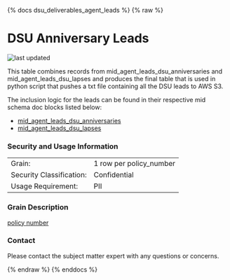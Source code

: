 {% docs dsu_deliverables_agent_leads %}
{% raw %}

# DSU Anniversary Leads
![last updated](assets/update_badges/dsu_deliverables_agent_leads.svg)

This table combines records from mid_agent_leads_dsu_anniversaries and mid_agent_leads_dsu_lapses
and produces the final table that is used in python script that pushes a txt file containing all
the DSU leads to AWS S3.

The inclusion logic for the leads can be found in their respective mid schema doc blocks listed 
below:

* [mid_agent_leads_dsu_anniversaries](#!/model/model.aaa_life_data_platform.mid_agent_leads_dsu_anniversaries)
* [mid_agent_leads_dsu_lapses](#!/model/model.aaa_life_data_platform.mid_agent_leads_dsu_lapses)


### Security and Usage Information
|     |                         |
| --- |-------------------------|
| Grain:                   | 1 row per policy_number |
| Security Classification: | Confidential |
| Usage Requirement:       | PII |

### Grain Description
[policy number](#!/exposure/docs.business_glossary.glossary#policy_number)

### Contact
Please contact the subject matter expert with any questions or concerns.

{% endraw %}
{% enddocs %}